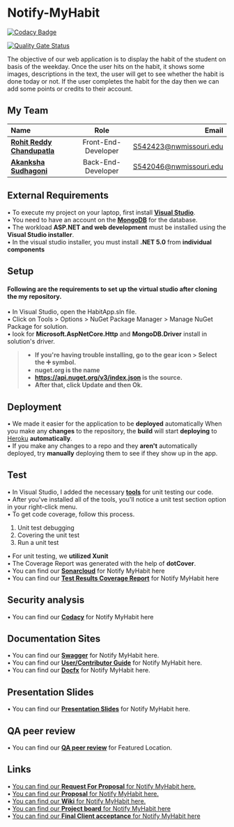 # Notify-MyHabit

[![Codacy Badge](https://app.codacy.com/project/badge/Grade/587d5feaf1184cd2a82029895f7d6d2a)](https://www.codacy.com/gh/AkankshaSudhagoni/notify-myhabit/dashboard?utm_source=github.com&amp;utm_medium=referral&amp;utm_content=AkankshaSudhagoni/notify-myhabit&amp;utm_campaign=Badge_Grade)

[![Quality Gate Status](https://sonarcloud.io/api/project_badges/measure?project=AkankshaSudhagoni_notify-myhabit&metric=alert_status)](https://sonarcloud.io/summary/new_code?id=AkankshaSudhagoni_notify-myhabit)

The objective of our web application is to display the habit of the student on basis of the weekday. Once the user hits on the habit, it shows some images, descriptions in the text, the user will get to see whether the habit is done today or not. If the user completes the habit for the day then we can add some points or credits to their account.

## My Team 

|  Name     | Role | Email     |
| :---        |    :----:   |          ---: |
| [**Rohit Reddy Chandupatla**](https://github.com/RohitChandupatla)      | Front-End-Developer       | S542423@nwmissouri.edu   |
| [**Akanksha Sudhagoni**](https://github.com/AkankshaSudhagoni)   | Back-End-Developer        | S542046@nwmissouri.edu      |

## External Requirements
• To execute my project on your laptop, first install **[Visual Studio](https://visualstudio.microsoft.com/)**. </br>
• You need to have an account on the **[MongoDB](https://www.mongodb.com/)** for the database. </br>
• The workload **ASP.NET and web development** must be installed using the **Visual Studio installer**. </br>
• In the visual studio installer, you must install **.NET 5.0** from **individual components** </br>

## Setup
#### Following are the requirements to set up the virtual studio after cloning the my repository.

• In Visual Studio, open the HabitApp.sln file.</br>
• Click on Tools > Options > NuGet Package Manager > Manage NuGet Package for solution. </br>
• look for **Microsoft.AspNetCore.Http** and **MongoDB.Driver** install in solution's driver.</br>
> - **If you're having trouble installing, go to the gear icon > Select the ➕ symbol.** </br>
> - **nuget.org is the name** </br>
> - **https://api.nuget.org/v3/index.json is the source.** </br>
> - **After that, click Update and then Ok. </br>**

## Deployment

• We made it easier for the application to be **deployed** automatically When you make any **changes** to the repository, the **build** will start **deploying** to [Heroku](https://dashboard.heroku.com/apps/notify-myhabit) **automatically**. </br>
• If you make any changes to a repo and they **aren't** automatically deployed, try **manually** deploying them to see if they show up in the app.

## Test
• In Visual Studio, I added the necessary **[tools](https://github.com/RohitChandupatla/proposal-notify-myhabit/blob/main/studiotools.md)** for unit testing our code.</br>
• After you've installed all of the tools, you'll notice a unit test section option in your right-click menu.</br>
• To get code coverage, follow this process.</br>
  
  1. Unit test debugging </br>
  2. Covering the unit test</br>
  3. Run a unit test</br>
 
 
• For unit testing, we **utilized Xunit** </br>
• The Coverage Report was generated with the help of **dotCover**. </br>
• You can find our **[Sonarcloud](https://sonarcloud.io/summary/new_code?id=AkankshaSudhagoni_notify-myhabit)** for Notify MyHabit here </br>
• You can find our **[Test Results Coverage Report](https://akankshasudhagoni.github.io/notify-myhabit/TestResults.html)** for Notify MyHabit here



## Security analysis
• You can find our **[Codacy](https://app.codacy.com/gh/AkankshaSudhagoni/notify-myhabit/dashboard?branch=main)** for Notify MyHabit here </br>

## Documentation Sites
 
• You can find our **[Swagger](https://akankshasudhagoni.github.io/swagger-notifymyapp/)**  for Notify MyHabit here. </br>
• You can find our **[User/Contributor Guide](https://rohitchandupatla.github.io/notify-myhabit-doc/)**  for Notify MyHabit here. </br>
• You can find our **[Docfx](https://rohitchandupatla.github.io/notify-myhabit-docfx/)**  for Notify MyHabit here. </br>

## Presentation Slides

• You can find our [**Presentation Slides**](https://github.com/AkankshaSudhagoni/notify-myhabit/blob/main/Notify%20MyHabit.pptx) for Notify MyHabit here. </br>

## QA peer review
• You can find our [**QA peer review**](https://github.com/AkankshaSudhagoni/notify-myhabit/wiki/Artifacts) for Featured Location.


## Links 

• [You can find our **Request For Proposal** for Notify MyHabit here.](https://github.com/NaveenTanuku/HabitRemainder/blob/main/rfp.md) </br>
• [You can find our **Proposal** for Notify MyHabit here.](https://github.com/RohitChandupatla/proposal-notify-myhabit/blob/main/Proposal.md)</br>
• [You can find our **Wiki** for Notify MyHabit here.](https://github.com/AkankshaSudhagoni/Notify-MyHabit/wiki)</br>
• [You can find our **Project board** for Notify MyHabit here](https://github.com/AkankshaSudhagoni/Notify-MyHabit/projects/2) </br>
• [You can find our **Final Client acceptance** for Notify MyHabit here](https://github.com/RohitChandupatla/Topic-of-the-Day/blob/main/FinalClient_Acceptance.md)<br>

